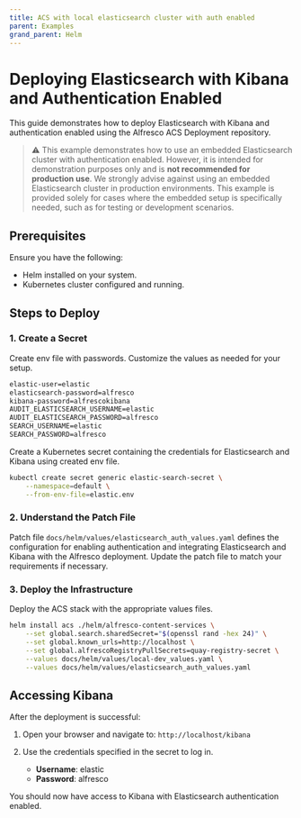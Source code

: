 ```yaml
---
title: ACS with local elasticsearch cluster with auth enabled
parent: Examples
grand_parent: Helm
---
```


# Deploying Elasticsearch with Kibana and Authentication Enabled

This guide demonstrates how to deploy Elasticsearch with Kibana and
authentication enabled using the Alfresco ACS Deployment repository.  

> :warning: This example demonstrates how to use an embedded Elasticsearch cluster
> with authentication enabled. However, it is intended for demonstration purposes
> only and is **not recommended for production use**. We strongly advise against using
> an embedded Elasticsearch cluster in production environments. This example is
> provided solely for cases where the embedded setup is specifically needed, such
> as for testing or development scenarios.

## Prerequisites

Ensure you have the following:

- Helm installed on your system.
- Kubernetes cluster configured and running.

## Steps to Deploy

### 1. Create a Secret

Create env file with passwords. Customize the values as needed for your setup.

```txt
elastic-user=elastic
elasticsearch-password=alfresco
kibana-password=alfrescokibana
AUDIT_ELASTICSEARCH_USERNAME=elastic
AUDIT_ELASTICSEARCH_PASSWORD=alfresco
SEARCH_USERNAME=elastic
SEARCH_PASSWORD=alfresco
```

Create a Kubernetes secret containing the credentials for Elasticsearch and
Kibana using created env file.

```bash
kubectl create secret generic elastic-search-secret \
    --namespace=default \
    --from-env-file=elastic.env
```

### 2. Understand the Patch File

Patch file `docs/helm/values/elasticsearch_auth_values.yaml` defines the configuration
for enabling authentication and integrating Elasticsearch and Kibana with the
Alfresco deployment. Update the patch file to match your requirements if
necessary.

### 3. Deploy the Infrastructure

Deploy the ACS stack with the appropriate values files.

```bash
helm install acs ./helm/alfresco-content-services \
    --set global.search.sharedSecret="$(openssl rand -hex 24)" \
    --set global.known_urls=http://localhost \
    --set global.alfrescoRegistryPullSecrets=quay-registry-secret \
    --values docs/helm/values/local-dev_values.yaml \
    --values docs/helm/values/elasticsearch_auth_values.yaml
```

## Accessing Kibana

After the deployment is successful:

1. Open your browser and navigate to: `http://localhost/kibana`

2. Use the credentials specified in the secret to log in.

   - **Username**: elastic
   - **Password**: alfresco

You should now have access to Kibana with Elasticsearch authentication enabled.
